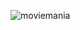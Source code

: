 ![moviemania](https://user-images.githubusercontent.com/102628115/226614364-b6e96ffd-363a-4441-9ccf-d42b64b30add.PNG)
